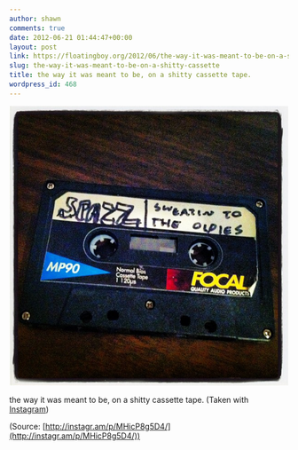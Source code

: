 ```yaml
---
author: shawn
comments: true
date: 2012-06-21 01:44:47+00:00
layout: post
link: https://floatingboy.org/2012/06/the-way-it-was-meant-to-be-on-a-shitty-cassette/
slug: the-way-it-was-meant-to-be-on-a-shitty-cassette
title: the way it was meant to be, on a shitty cassette tape.
wordpress_id: 468
---
```


[![](/assets/media/2012/06/tumblr_m5y26nbh1Z1qzw17so1_1280.jpg)](http://instagr.am/p/MHicP8g5D4/)

the way it was meant to be, on a shitty cassette tape. (Taken with [Instagram](http://instagr.am))

(Source: [http://instagr.am/p/MHicP8g5D4/](http://instagr.am/p/MHicP8g5D4/))
